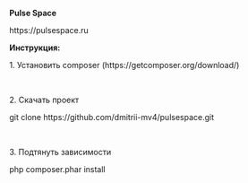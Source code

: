 <b>Pulse Space</b>
<p>https://pulsespace.ru</p>

<p><b>Инструкция:</b></p>
<p>1. Установить composer (https://getcomposer.org/download/)</p>
<br/>
<p>2. Скачать проект</p>
<p>git clone https://github.com/dmitrii-mv4/pulsespace.git</p>
<br/>
<p>3. Подтянуть зависимости</p>
<p>php composer.phar install</p>
